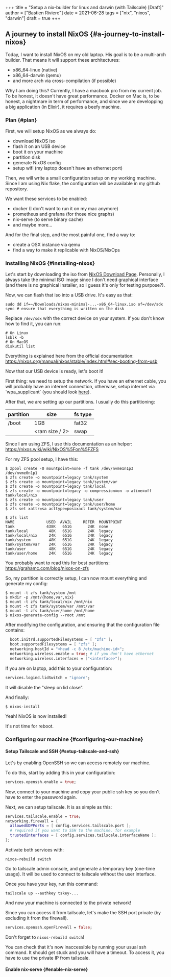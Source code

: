 +++
title = "Setup a nix-builder for linux and darwin (with Tailscale) [Draft]"
author = ["Bastien Riviere"]
date = 2021-06-28
tags = ["nix", "nixos", "darwin"]
draft = true
+++

## A journey to install NixOS {#a-journey-to-install-nixos}

Today, I want to install NixOS on my old laptop. His goal is to be a multi-arch builder. That means it will support these architectures:

- x86_64-linux (native)
- x86_64-darwin (qemu)
- and more arch via cross-compilation (if possible)

Why I am doing this? Currently, I have a macbook pro from my current job. To be honest, it doesn't have great performance.
Docker on Mac is, to be honest, a nightmare in term of performance, and since we are developping a big application (in Elixir),
it requires a beefy machine.

### Plan {#plan}

First, we will setup NixOS as we always do:

- download NixOS iso
- flash it on an USB device
- boot it on your machine
- partition disk
- generate NixOS config
- setup wifi (my laptop doesn't have an ethernet port)

Then, we will write a small configuration setup on my working machine. Since I am using Nix flake, the configuration will be available
in my github repository.

We want these services to be enabled:

- docker (I don't want to run it on my mac anymore)
- prometheus and grafana (for those nice graphs)
- nix-serve (to serve binary cache)
- and maybe more...

And for the final step, and the most painful one, find a way to:

- create a OSX instance via qemu
- find a way to make it replicable with NixOS/NixOps

### Installing NixOS {#installing-nixos}

Let's start by downloading the iso from [NixOS Download Page](https://nixos.org/download.html). Personally, I always take the minimal ISO image since I don't need graphical
interface (and there is no graphical installer, so I guess it's only for testing purpose?).

Now, we can flash that iso into a USB drive. It's easy as that:

```shell
sudo dd if=~/Downloads/nixos-minimal-...-x86_64-linux.iso of=/dev/sdx
sync # ensure that everything is written on the disk
```

Replace `/dev/sdx` with the correct device on your system. If you don't know how to find it, you can run:

```shell
# On Linux
lsblk -b
# On MacOS
diskutil list
```

Everything is explained here from the official documentation: <https://nixos.org/manual/nixos/stable/index.html#sec-booting-from-usb>

Now that our USB device is ready, let's boot it!

First thing: we need to setup the network. If you have an ethernet cable, you will probably have an internet connection, otherwise, setup internet via \`wpa_supplicant\` (you should look [here](https://nixos.org/manual/nixos/stable/index.html#sec-installation-booting-networking)).

After that, we are setting up our partitions.
I usually do this partitioning:

| partition | size           | fs type |
| --------- | -------------- | ------- |
| /boot     | 1GB            | fat32   |
| <swap>    | <ram size / 2> | swap    |

Since I am using ZFS, I use this documentation as an helper: <https://nixos.wiki/wiki/NixOS%5Fon%5FZFS>

For my ZFS pool setup, I have this:

```shell
$ zpool create -O mountpoint=none -f tank /dev/nvme1n1p3 /dev/nvme0n1p1
$ zfs create -o mountpoint=legacy tank/system
$ zfs create -o mountpoint=legacy tank/system/var
$ zfs create -o mountpoint=legacy tank/local
$ zfs create -o mountpoint=legacy -o compression=on -o atime=off tank/local/nix
$ zfs create -o mountpoint=legacy tank/user
$ zfs create -o mountpoint=legacy tank/user/home
$ zfs set xattr=sa acltype=posixacl tank/system/var

$ zfs list
NAME              USED  AVAIL     REFER  MOUNTPOINT
tank              438K   651G       24K  none
tank/local         48K   651G       24K  legacy
tank/local/nix     24K   651G       24K  legacy
tank/system        48K   651G       24K  legacy
tank/system/var    24K   651G       24K  legacy
tank/user          48K   651G       24K  legacy
tank/user/home     24K   651G       24K  legacy
```

You probably want to read this for best partitions: <https://grahamc.com/blog/nixos-on-zfs>

So, my partition is correctly setup, I can now mount everything and generate my config:

```shell
$ mount -t zfs tank/system /mnt
$ mkdir -p /mnt/{home,var,nix}
$ mount -t zfs tank/local/nix /mnt/nix
$ mount -t zfs tank/system/var /mnt/var
$ mount -t zfs tank/user/home /mnt/home
$ nixos-generate-config --root /mnt
```

After modifying the configuration, and ensuring that the configuration file contains:

```nix
  boot.initrd.supportedFilesystems = [ "zfs" ];
  boot.supportedFilesystems = [ "zfs" ];
  networking.hostId = "<head -c 8 /etc/machine-id>";
  networking.wireless.enable = true; # if you don't have ethernet
  networking.wireless.interfaces = ["<interface>"];
```

If you are on laptop, add this to your configuration:

```nix
services.logind.lidSwitch = "ignore";
```

It will disable the "sleep on lid close".

And finally:

```shell
$ nixos-install
```

Yeah! NixOS is now installed!

It's not time for reboot.

### Configuring our machine {#configuring-our-machine}

#### Setup Tailscale and SSH {#setup-tailscale-and-ssh}

Let's by enabling OpenSSH so we can access remotely our machine.

To do this, start by adding this in your configuration:

```nix
services.openssh.enable = true;
```

Now, connect to your machine and copy your public ssh key so you don't have to enter the password again.

Next, we can setup tailscale. It is as simple as this:

```nix
services.tailscale.enable = true;
networking.firewall = {
  allowedUDPPorts = [ config.services.tailscale.port ];
  # required if you want to SSH to the machine, for example
  trustedInterfaces = [ config.services.tailscale.interfaceName ];
};
```

Activate both services with:

```shell
nixos-rebuild switch
```

Go to tailscale admin console, and generate a temporary key (one-time usage).
It will be used to connect to tailscale without the user interface.

Once you have your key, run this command:

```shell
tailscale up --authkey tskey-...
```

And now your machine is connected to the private network!

Since you can access it from tailscale, let's make the SSH port private (by excluding it from the firewall).

```nix
services.openssh.openFirewall = false;
```

Don't forget to `nixos-rebuild switch`!

You can check that it's now inaccessible by running your usual ssh command. It should get stuck and you will have a timeout.
To access it, you have to use the private IP from tailscale.

#### Enable nix-serve {#enable-nix-serve}
